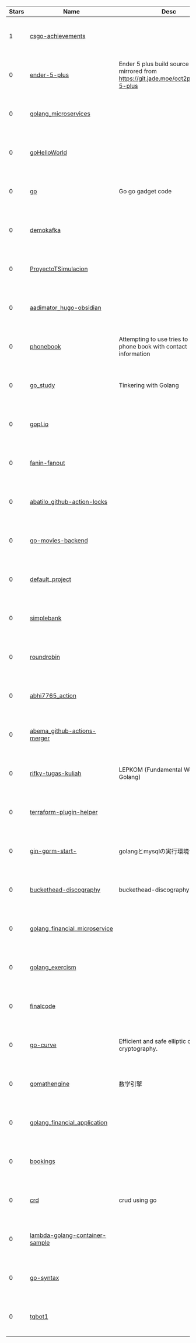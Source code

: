 | Stars | Name | Desc | Created | 
| ----- | ------- | ------------- | ------------- |
| 1 | [csgo-achievements](https://github.com/antonovegorv/csgo-achievements) |  | 2022-11-28 01:07:36 +0000 UTC |
| 0 | [ender-5-plus](https://github.com/oct2pus/ender-5-plus) | Ender 5 plus build source files, mirrored from https://git.jade.moe/oct2pus/ender-5-plus | 2022-11-28 00:47:49 +0000 UTC |
| 0 | [golang_microservices](https://github.com/gabriel-kimutai/golang_microservices) |  | 2022-11-28 00:40:09 +0000 UTC |
| 0 | [goHelloWorld](https://github.com/ashbwil/goHelloWorld) |  | 2022-11-28 01:01:00 +0000 UTC |
| 0 | [go](https://github.com/codedinsugar/go) | Go go gadget code | 2022-11-28 01:15:46 +0000 UTC |
| 0 | [demokafka](https://github.com/cuongmac2K/demokafka) |  | 2022-11-28 00:56:38 +0000 UTC |
| 0 | [ProyectoTSimulacion](https://github.com/AlexxFuentes/ProyectoTSimulacion) |  | 2022-11-28 01:14:18 +0000 UTC |
| 0 | [aadimator_hugo-obsidian](https://github.com/actions-marketplace-validations/aadimator_hugo-obsidian) |  | 2022-11-28 00:22:05 +0000 UTC |
| 0 | [phonebook](https://github.com/leonardchinonso/phonebook) | Attempting to use tries to build a phone book with contact information | 2022-11-28 01:02:32 +0000 UTC |
| 0 | [go_study](https://github.com/rcase31/go_study) | Tinkering with Golang | 2022-11-28 00:06:15 +0000 UTC |
| 0 | [gopl.io](https://github.com/GRTheory/gopl.io) |  | 2022-11-28 01:34:23 +0000 UTC |
| 0 | [fanin-fanout](https://github.com/53jk1/fanin-fanout) |  | 2022-11-28 00:15:33 +0000 UTC |
| 0 | [abatilo_github-action-locks](https://github.com/actions-marketplace-validations/abatilo_github-action-locks) |  | 2022-11-28 00:28:34 +0000 UTC |
| 0 | [go-movies-backend](https://github.com/MaiMouri/go-movies-backend) |  | 2022-11-28 01:05:36 +0000 UTC |
| 0 | [default_project](https://github.com/fahturr/default_project) |  | 2022-11-28 01:24:51 +0000 UTC |
| 0 | [simplebank](https://github.com/KaungthuKhant/simplebank) |  | 2022-11-28 01:13:46 +0000 UTC |
| 0 | [roundrobin](https://github.com/hadi77ir/roundrobin) |  | 2022-11-28 00:03:24 +0000 UTC |
| 0 | [abhi7765_action](https://github.com/actions-marketplace-validations/abhi7765_action) |  | 2022-11-28 00:32:01 +0000 UTC |
| 0 | [abema_github-actions-merger](https://github.com/actions-marketplace-validations/abema_github-actions-merger) |  | 2022-11-28 00:30:07 +0000 UTC |
| 0 | [rifky-tugas-kuliah](https://github.com/RifkyMuslim/rifky-tugas-kuliah) | LEPKOM (Fundamental Web, Golang) | 2022-11-28 00:48:47 +0000 UTC |
| 0 | [terraform-plugin-helper](https://github.com/remilapeyre/terraform-plugin-helper) |  | 2022-11-28 00:21:58 +0000 UTC |
| 0 | [gin-gorm-start-](https://github.com/RyotaroSeto/gin-gorm-start-) | golangとmysqlの実行環境サンプル | 2022-11-28 01:05:27 +0000 UTC |
| 0 | [buckethead-discography](https://github.com/mnlprz/buckethead-discography) | buckethead-discography | 2022-11-28 01:05:54 +0000 UTC |
| 0 | [golang_financial_microservice](https://github.com/barretodotcom/golang_financial_microservice) |  | 2022-11-28 00:18:39 +0000 UTC |
| 0 | [golang_exercism](https://github.com/antoniodaasilva/golang_exercism) |  | 2022-11-28 00:35:36 +0000 UTC |
| 0 | [finalcode](https://github.com/renesanchez455/finalcode) |  | 2022-11-28 01:16:20 +0000 UTC |
| 0 | [go-curve](https://github.com/matthiasgeihs/go-curve) | Efficient and safe elliptic curve cryptography. | 2022-11-28 01:22:21 +0000 UTC |
| 0 | [gomathengine](https://github.com/kordar/gomathengine) | 数学引擎 | 2022-11-28 00:37:15 +0000 UTC |
| 0 | [golang_financial_application](https://github.com/barretodotcom/golang_financial_application) |  | 2022-11-28 00:17:28 +0000 UTC |
| 0 | [bookings](https://github.com/DryWaters/bookings) |  | 2022-11-28 00:49:58 +0000 UTC |
| 0 | [crd](https://github.com/JeanVittory/crd) | crud using go  | 2022-11-28 01:34:32 +0000 UTC |
| 0 | [lambda-golang-container-sample](https://github.com/degwinthegreat/lambda-golang-container-sample) |  | 2022-11-28 00:55:48 +0000 UTC |
| 0 | [go-syntax](https://github.com/helioafn/go-syntax) |  | 2022-11-28 01:04:07 +0000 UTC |
| 0 | [tgbot1](https://github.com/GaponovAlexey/tgbot1) |  | 2022-11-28 00:52:24 +0000 UTC |

